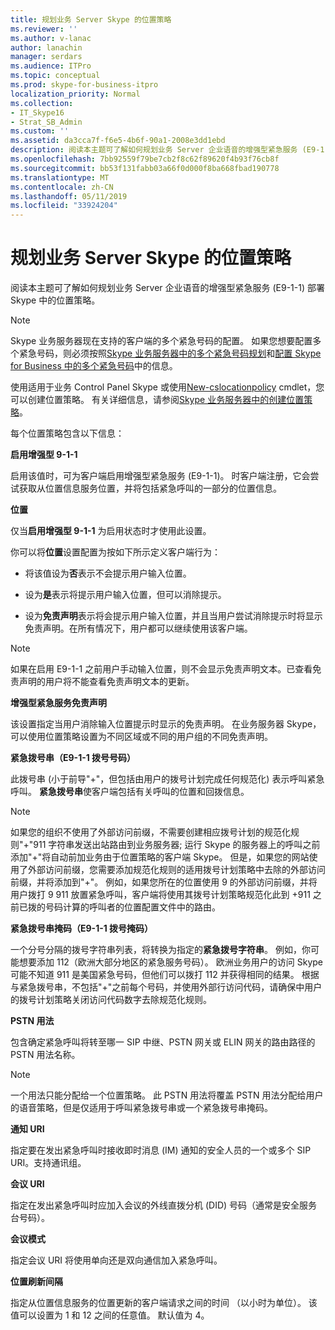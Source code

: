 ```yaml
---
title: 规划业务 Server Skype 的位置策略
ms.reviewer: ''
ms.author: v-lanac
author: lanachin
manager: serdars
ms.audience: ITPro
ms.topic: conceptual
ms.prod: skype-for-business-itpro
localization_priority: Normal
ms.collection:
- IT_Skype16
- Strat_SB_Admin
ms.custom: ''
ms.assetid: da3cca7f-f6e5-4b6f-90a1-2008e3dd1ebd
description: 阅读本主题可了解如何规划业务 Server 企业语音的增强型紧急服务 (E9-1-1) 部署 Skype 中的位置策略。
ms.openlocfilehash: 7bb92559f79be7cb2f8c62f89620f4b93f76cb8f
ms.sourcegitcommit: bb53f131fabb03a66f0d000f8ba668fbad190778
ms.translationtype: MT
ms.contentlocale: zh-CN
ms.lasthandoff: 05/11/2019
ms.locfileid: "33924204"
---
```

# <a name="plan-location-policies-for-skype-for-business-server"></a>规划业务 Server Skype 的位置策略
 
阅读本主题可了解如何规划业务 Server 企业语音的增强型紧急服务 (E9-1-1) 部署 Skype 中的位置策略。 
  
> [!NOTE]
> Skype 业务服务器现在支持的客户端的多个紧急号码的配置。 如果您想要配置多个紧急号码，则必须按照[Skype 业务服务器中的多个紧急号码规划](multiple-emergency-numbers.md)和[配置 Skype for Business 中的多个紧急号码](../../deploy/deploy-enterprise-voice/configure-multiple-emergency-numbers.md)中的信息。 
  
使用适用于业务 Control Panel Skype 或使用[New-cslocationpolicy](https://docs.microsoft.com/powershell/module/skype/new-cslocationpolicy?view=skype-ps) cmdlet，您可以创建位置策略。 有关详细信息，请参阅[Skype 业务服务器中的创建位置策略](../../deploy/deploy-enterprise-voice/create-location-policies.md)。
  
每个位置策略包含以下信息：
  
 **启用增强型 9-1-1**
  
启用该值时，可为客户端启用增强型紧急服务 (E9-1-1)。 时客户端注册，它会尝试获取从位置信息服务位置，并将包括紧急呼叫的一部分的位置信息。
  
 **位置**
  
仅当**启用增强型 9-1-1** 为启用状态时才使用此设置。
  
你可以将**位置**设置配置为按如下所示定义客户端行为：
  
- 将该值设为**否**表示不会提示用户输入位置。
    
- 设为**是**表示将提示用户输入位置，但可以消除提示。
    
- 设为**免责声明**表示将会提示用户输入位置，并且当用户尝试消除提示时将显示免责声明。在所有情况下，用户都可以继续使用该客户端。
    
> [!NOTE]
> 如果在启用 E9-1-1 之前用户手动输入位置，则不会显示免责声明文本。已查看免责声明的用户将不能查看免责声明文本的更新。 
  
 **增强型紧急服务免责声明**
  
该设置指定当用户消除输入位置提示时显示的免责声明。 在业务服务器 Skype，可以使用位置策略设置为不同区域或不同的用户组的不同免责声明。
  
 **紧急拨号串（E9-1-1 拨号号码）**
  
此拨号串 (小于前导"+"，但包括由用户的拨号计划完成任何规范化) 表示呼叫紧急呼叫。 **紧急拨号串**使客户端包括有关呼叫的位置和回拨信息。
  
> [!NOTE]
> 如果您的组织不使用了外部访问前缀，不需要创建相应拨号计划的规范化规则"+"911 字符串发送出站路由到业务服务器; 运行 Skype 的服务器上的呼叫之前添加"+"将自动前加业务由于位置策略的客户端 Skype。 但是，如果您的网站使用了外部访问前缀，您需要添加规范化规则的适用拨号计划策略中去除的外部访问前缀，并将添加到"+"。 例如，如果您所在的位置使用 9 的外部访问前缀，并将用户拨打 9 911 放置紧急呼叫，客户端将使用其拨号计划策略规范化此到 +911 之前已拨的号码计算的呼叫者的位置配置文件中的路由。 
  
 **紧急拨号串掩码（E9-1-1 拨号掩码）**
  
一个分号分隔的拨号字符串列表，将转换为指定的**紧急拨号字符串**。 例如，你可能想要添加 112（欧洲大部分地区的紧急服务号码）。 欧洲业务用户的访问 Skype 可能不知道 911 是美国紧急号码，但他们可以拨打 112 并获得相同的结果。 根据与紧急拨号串，不包括"+"之前每个号码，并使用外部行访问代码，请确保中用户的拨号计划策略关闭访问代码数字去除规范化规则。
  
 **PSTN 用法**
  
包含确定紧急呼叫将转至哪一 SIP 中继、PSTN 网关或 ELIN 网关的路由路径的 PSTN 用法名称。
  
> [!NOTE]
> 一个用法只能分配给一个位置策略。 此 PSTN 用法将覆盖 PSTN 用法分配给用户的语音策略，但是仅适用于呼叫紧急拨号串或一个紧急拨号串掩码。 
  
 **通知 URI**
  
指定要在发出紧急呼叫时接收即时消息 (IM) 通知的安全人员的一个或多个 SIP URI。支持通讯组。
  
 **会议 URI**
  
指定在发出紧急呼叫时应加入会议的外线直拨分机 (DID) 号码（通常是安全服务台号码）。 
  
 **会议模式**
  
指定会议 URI 将使用单向还是双向通信加入紧急呼叫。 
  
 **位置刷新间隔**
  
指定从位置信息服务的位置更新的客户端请求之间的时间 （以小时为单位）。 该值可以设置为 1 和 12 之间的任意值。 默认值为 4。
  

